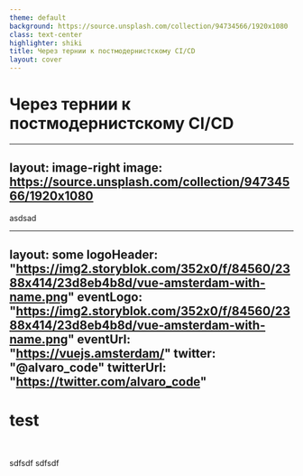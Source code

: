 ```yaml
---
theme: default
background: https://source.unsplash.com/collection/94734566/1920x1080
class: text-center
highlighter: shiki
title: Через тернии к постмодернистскому CI/CD
layout: cover
---
```


# Через тернии к постмодернистскому CI/CD

---
layout: image-right
image: https://source.unsplash.com/collection/94734566/1920x1080
---

asdsad


---
layout: some
logoHeader: "https://img2.storyblok.com/352x0/f/84560/2388x414/23d8eb4b8d/vue-amsterdam-with-name.png" 
eventLogo: "https://img2.storyblok.com/352x0/f/84560/2388x414/23d8eb4b8d/vue-amsterdam-with-name.png" 
eventUrl: "https://vuejs.amsterdam/" 
twitter: "@alvaro_code" 
twitterUrl: "https://twitter.com/alvaro_code"
---

# test

<br>

sdfsdf
sdfsdf

<!-- <LayoutFooter :eventLogo="https://img2.storyblok.com/352x0/f/84560/2388x414/23d8eb4b8d/vue-amsterdam-with-name.png" :eventUrl="https://vuejs.amsterdam/" :twitter="@alvaro_code" :twitterUrl="https://twitter.com/alvaro_code"/> -->
